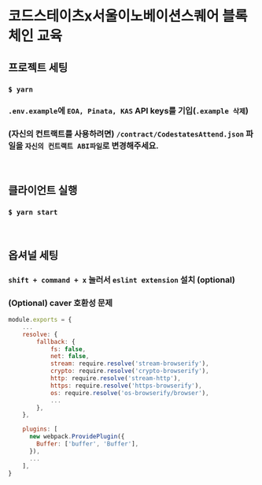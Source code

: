 # 코드스테이츠x서울이노베이션스퀘어 블록체인 교육
## 프로젝트 세팅

### `$ yarn`

### `.env.example`에 `EOA, Pinata, KAS` API keys를 기입(`.example 삭제`)

### (자신의 컨트랙트를 사용하려면) `/contract/CodestatesAttend.json` 파일을 `자신의 컨트랙트 ABI파일`로 변경해주세요.

<br />

## 클라이언트 실행

### `$ yarn start`

<br />

## 옵셔널 세팅

### `shift + command + x` 눌러서 `eslint extension` 설치 (optional)

### (Optional) caver 호환성 문제

```js
module.exports = {
    ...
    resolve: {
        fallback: {
            fs: false,
            net: false,
            stream: require.resolve('stream-browserify'),
            crypto: require.resolve('crypto-browserify'),
            http: require.resolve('stream-http'),
            https: require.resolve('https-browserify'),
            os: require.resolve('os-browserify/browser'),
            ...
        },
    },

    plugins: [
      new webpack.ProvidePlugin({
        Buffer: ['buffer', 'Buffer'],
      }),
      ...
    ],
}
```
